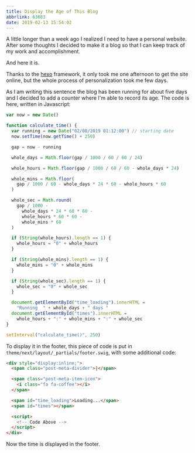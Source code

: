 ```yaml
---
title: Display the Age of This Blog
abbrlink: 63683
date: 2019-02-13 15:54:02
---
```


A little longer than a week ago I realized I need to have a personal website. After some thoughts I decided to make it a blog so that I can keep track of my work and accomplishment.

And here it is.

Thanks to the <a href="hexo.io">hexo</a> framework, it only took me one afternoon to get the site online, but the whole process of personalization took me few days.

As I am writing this sentence the blog has been running for about five days and I decided to add a counter where I'm able to record its age. The code is here, written in Javascript:

```javascript
var now = new Date()

function calculate_time() {
  var running = new Date("02/08/2019 01:12:00") // starting date
  now.setTime(now.getTime() + 250)

  gap = now - running

  whole_days = Math.floor(gap / 1000 / 60 / 60 / 24)

  whole_hours = Math.floor(gap / 1000 / 60 / 60 - whole_days * 24)

  whole_mins = Math.floor(
    gap / 1000 / 60 - whole_days * 24 * 60 - whole_hours * 60
  )

  whole_sec = Math.round(
    gap / 1000 -
      whole_days * 24 * 60 * 60 -
      whole_hours * 60 * 60 -
      whole_mins * 60
  )

  if (String(whole_hours).length == 1) {
    whole_hours = "0" + whole_hours
  }

  if (String(whole_mins).length == 1) {
    whole_mins = "0" + whole_mins
  }

  if (String(whole_sec).length == 1) {
    whole_sec = "0" + whole_sec
  }

  document.getElementById("time_loading").innerHTML =
    "Running  " + whole_days + " days "
  document.getElementById("times").innerHTML =
    whole_hours + ":" + whole_mins + ":" + whole_sec
}

setInterval("calculate_time()", 250)
```

To display it in the footer, this piece of code is put in `theme/next/layout/_partials/footer.swig`, with some additional code:

```html
<div style="display:inline;">
  <span class="post-meta-divider">|</span>

  <span class="post-meta-item-icon">
    <i class="fa fa-coffee"></i>
  </span>

  <span id="time_loading">Loading...</span>
  <span id="times"></span>

  <script>
    <!-- Code Above -->
  </script>
</div>
```

Now the time is displayed in the footer.
